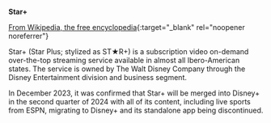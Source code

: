 <!-- markdownlint-disable MD041-->
**Star+**<br>

[From Wikipedia, the free encyclopedia](https://en.wikipedia.org/wiki/Star%2B){:target="\_blank" rel="noopener noreferrer"}

Star+ (Star Plus; stylized as ST★R+) is a subscription video on-demand over-the-top streaming service available in almost all Ibero-American states. The service is owned by The Walt Disney Company through the Disney Entertainment division and business segment.

In December 2023, it was confirmed that Star+ will be merged into Disney+ in the second quarter of 2024 with all of its content, including live sports from ESPN, migrating to Disney+ and its standalone app being discontinued.
<!-- markdownlint-enable MD041-->
